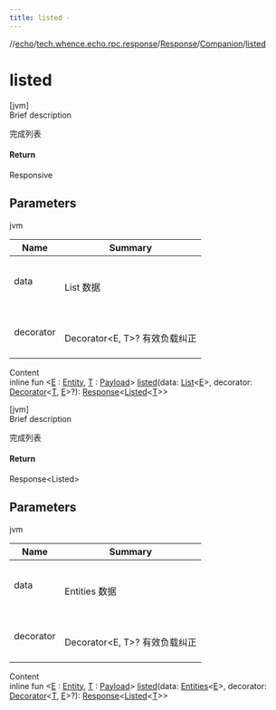 ```yaml
---
title: listed -
---
```

//[echo](../../../index.md)/[tech.whence.echo.rpc.response](../../index.md)/[Response](../index.md)/[Companion](index.md)/[listed](listed.md)



# listed  
[jvm]  
Brief description  


完成列表



#### Return  


Responsive



## Parameters  
  
jvm  
  
|  Name|  Summary| 
|---|---|
| data| <br><br>List<T> 数据<br><br>
| decorator| <br><br>Decorator<E, T>? 有效负载纠正<br><br>
  
  
Content  
inline fun <[E](listed.md) : [Entity](../../../tech.whence.echo.dal.entity/-entity/index.md), [T](listed.md) : [Payload](../../../tech.whence.echo.rpc.payload/-payload/index.md)> [listed](listed.md)(data: [List](https://kotlinlang.org/api/latest/jvm/stdlib/kotlin.collections/-list/index.html)<[E](listed.md)>, decorator: [Decorator](../../-decorator/index.md)<[T](listed.md), [E](listed.md)>?): [Response](../index.md)<[Listed](../../../tech.whence.echo.rpc.payload/-listed/index.md)<[T](listed.md)>>  


[jvm]  
Brief description  


完成列表



#### Return  


Response<Listed<T>>



## Parameters  
  
jvm  
  
|  Name|  Summary| 
|---|---|
| data| <br><br>Entities<E> 数据<br><br>
| decorator| <br><br>Decorator<E, T>? 有效负载纠正<br><br>
  
  
Content  
inline fun <[E](listed.md) : [Entity](../../../tech.whence.echo.dal.entity/-entity/index.md), [T](listed.md) : [Payload](../../../tech.whence.echo.rpc.payload/-payload/index.md)> [listed](listed.md)(data: [Entities](../../../tech.whence.echo.dal.entity/-entities/index.md)<[E](listed.md)>, decorator: [Decorator](../../-decorator/index.md)<[T](listed.md), [E](listed.md)>?): [Response](../index.md)<[Listed](../../../tech.whence.echo.rpc.payload/-listed/index.md)<[T](listed.md)>>  



